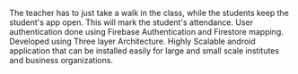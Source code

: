 The teacher has to just take a walk in the class, while the students keep the student's app open. This will mark the student's attendance.
User authentication done using Firebase Authentication and Firestore mapping. 
Developed using Three layer Architecture.
Highly Scalable android application that can be installed easily for large and small scale institutes and business organizations.

